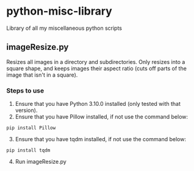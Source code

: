 # python-misc-library
Library of all my miscellaneous python scripts

## imageResize.py
Resizes all images in a directory and subdirectories. Only resizes into a square shape, and keeps images their aspect ratio (cuts off parts of the image that isn't in a square).

### Steps to use
1. Ensure that you have Python 3.10.0 installed (only tested with that version).
2. Ensure that you have Pillow installed, if not use the command below:
```
pip install Pillow
```
3. Ensure that you have tqdm installed, if not use the command below:
```
pip install tqdm
```
4. Run imageResize.py
